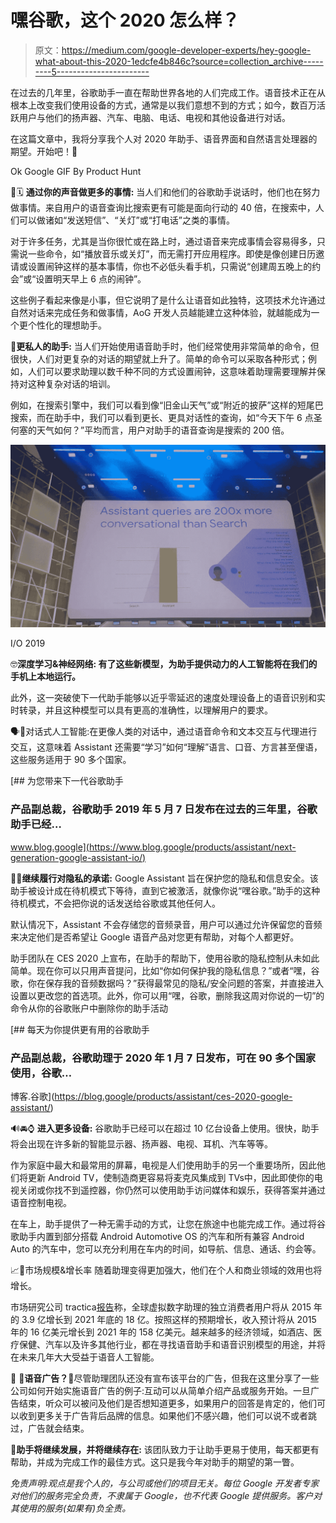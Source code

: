# 嘿谷歌，这个 2020 怎么样？

> 原文：<https://medium.com/google-developer-experts/hey-google-what-about-this-2020-1edcfe4b846c?source=collection_archive---------5----------------------->

在过去的几年里，谷歌助手一直在帮助世界各地的人们完成工作。语音技术正在从根本上改变我们使用设备的方式，通常是以我们意想不到的方式；如今，数百万活跃用户与他们的扬声器、汽车、电脑、电话、电视和其他设备进行对话。

在这篇文章中，我将分享我个人对 2020 年助手、语音界面和自然语言处理器的期望。开始吧！🏁

Ok Google GIF By Product Hunt

🤖🗓️ **通过你的声音做更多的事情:** 当人们和他们的谷歌助手说话时，他们也在努力做事情。来自用户的语音查询比搜索更有可能是面向行动的 40 倍，在搜索中，人们可以做诸如“发送短信”、“关灯”或“打电话”之类的事情。

对于许多任务，尤其是当你很忙或在路上时，通过语音来完成事情会容易得多，只需说一些命令，如“播放音乐或关灯”，而无需打开应用程序。即使是像创建日历邀请或设置闹钟这样的基本事情，你也不必低头看手机，只需说“创建周五晚上的约会”或“设置明天早上 6 点的闹钟”。

这些例子看起来像是小事，但它说明了是什么让语音如此独特，这项技术允许通过自然对话来完成任务和做事情，AoG 开发人员越能建立这种体验，就越能成为一个更个性化的理想助手。

🙋**更私人的助手:** 当人们开始使用语音助手时，他们经常使用非常简单的命令，但很快，人们对更复杂的对话的期望就上升了。简单的命令可以采取各种形式；例如，人们可以要求助理以数千种不同的方式设置闹钟，这意味着助理需要理解并保持对这种复杂对话的培训。

例如，在搜索引擎中，我们可以看到像“旧金山天气”或“附近的披萨”这样的短尾巴搜索，而在助手中，我们可以看到更长、更具对话性的查询，如“今天下午 6 点圣何塞的天气如何？”平均而言，用户对助手的语音查询是搜索的 200 倍。

![](img/3e465aa1cdfcb536b3c2ff120607f103.png)

I/O 2019

🤓**深度学习&神经网络:
有了这些新模型，为助手提供动力的人工智能将在我们的手机上本地运行。**

此外，这一突破使下一代助手能够以近乎零延迟的速度处理设备上的语音识别和实时转录，并且这种模型可以具有更高的准确性，以理解用户的要求。

🗣️🤖对话式人工智能:在更像人类的对话中，通过语音命令和文本交互与代理进行交互，这意味着 Assistant 还需要“学习”如何“理解”语言、口音、方言甚至俚语，这些服务适用于 90 多个国家。

[](https://www.blog.google/products/assistant/next-generation-google-assistant-io/) [## 为您带来下一代谷歌助手

### 产品副总裁，谷歌助手 2019 年 5 月 7 日发布在过去的三年里，谷歌助手已经…

www.blog.google](https://www.blog.google/products/assistant/next-generation-google-assistant-io/) 

🔐📢**继续履行对隐私的承诺:**
Google Assistant 旨在保护您的隐私和信息安全。该助手被设计成在待机模式下等待，直到它被激活，就像你说“嘿谷歌。”助手的这种待机模式，不会把你说的话发送给谷歌或其他任何人。

默认情况下，Assistant 不会存储您的音频录音，用户可以通过允许保留您的音频来决定他们是否希望让 Google 语音产品对您更有帮助，对每个人都更好。

助手团队在 CES 2020 上宣布，在助手的帮助下，使用谷歌的隐私控制从未如此简单。现在你可以只用声音提问，比如“你如何保护我的隐私信息？”或者“嘿，谷歌，你在保存我的音频数据吗？”获得最常见的隐私/安全问题的答案，并直接进入设置以更改您的首选项。此外，你可以用“嘿，谷歌，删除我这周对你说的一切”的命令从你的谷歌账户中删除你的助手活动

[](https://blog.google/products/assistant/ces-2020-google-assistant/) [## 每天为你提供更有用的谷歌助手

### 产品副总裁，谷歌助理于 2020 年 1 月 7 日发布，可在 90 多个国家使用，谷歌…

博客.谷歌](https://blog.google/products/assistant/ces-2020-google-assistant/) 

🔊🚘⌚ **进入更多设备:** 谷歌助手已经可以在超过 10 亿台设备上使用。很快，助手将会出现在许多新的智能显示器、扬声器、电视、耳机、汽车等等。

作为家庭中最大和最常用的屏幕，电视是人们使用助手的另一个重要场所，因此他们将更新 Android TV，使制造商更容易将麦克风集成到 TVs⁠中，因此即使你的电视关闭或你找不到遥控器，你仍然可以使用助手访问媒体和娱乐，获得答案并通过语音控制电视。

在车上，助手提供了一种无需手动的方式，让您在旅途中也能完成工作。通过将谷歌助手内置到部分搭载 Android Automotive OS 的汽车和所有兼容 Android Auto 的汽车中，您可以充分利用在车内的时间，如导航、信息、通话、约会等。

📈🤖市场规模&增长率
随着助理变得更加强大，他们在个人和商业领域的效用也将增长。

市场研究公司 tractica[报告](https://www.tractica.com/newsroom/press-releases/the-virtual-digital-assistant-market-will-reach-15-8-billion-worldwide-by-2021/)称，全球虚拟数字助理的独立消费者用户将从 2015 年的 3.9 亿增长到 2021 年底的 18 亿。按照这样的预期增长，收入预计将从 2015 年的 16 亿美元增长到 2021 年的 158 亿美元。越来越多的经济领域，如酒店、医疗保健、汽车以及许多其他行业，都在寻找语音助手和语音识别模型的用途，并将在未来几年大大受益于语音人工智能。

📢 🤖**语音广告？**🤔尽管助理团队还没有宣布该平台的广告，但我在这里分享了一些公司如何开始实施语音广告的例子:互动可以从简单介绍产品或服务开始。一旦广告结束，听众可以被问及他们是否想知道更多，如果用户的回答是肯定的，他们可以收到更多关于广告背后品牌的信息。如果他们不感兴趣，他们可以说不或者跳过，广告就会结束。

📍**助手将继续发展，并将继续存在:** 该团队致力于让助手更易于使用，每天都更有帮助，并成为完成工作的最佳方式。这只是我今年对助手的期望的第一瞥。

*免责声明:观点是我个人的，与公司或他们的项目无关。每位 Google 开发者专家对他们的服务完全负责，不隶属于 Google，也不代表 Google 提供服务。客户对其使用的服务(如果有)负全责。*